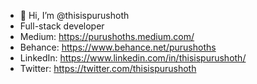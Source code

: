 
- 👋 Hi, I’m @thisispurushoth
- Full-stack developer
- Medium: https://purushoths.medium.com/
- Behance: https://www.behance.net/purushoths
- LinkedIn: https://www.linkedin.com/in/thisispurushoth/
- Twitter: https://twitter.com/thisispurushoth

<!---
purushothaman404/purushothaman404 is a ✨ special ✨ repository because its `README.md` (this file) appears on your GitHub profile.
You can click the Preview link to take a look at your changes.
--->
